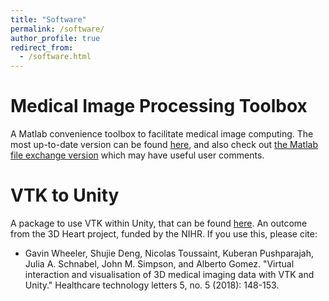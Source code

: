 ```yaml
---
title: "Software"
permalink: /software/
author_profile: true
redirect_from: 
  - /software.html
---
```


# Medical Image Processing Toolbox

A Matlab convenience toolbox to facilitate medical image computing. The most up-to-date version can be found [here](https://gitlab.com/compounding/matlab), and also check out [the Matlab file exchange version](https://www.mathworks.com/matlabcentral/fileexchange/41594-medical-image-processing-toolbox) which may have useful user comments.

# VTK to Unity

A package to use VTK within Unity, that can be found [here](https://gitlab.com/3dheart_public/vtktounity). An outcome from the 3D Heart project, funded by the NIHR. If you use this, please cite:

* Gavin Wheeler, Shujie Deng, Nicolas Toussaint, Kuberan Pushparajah, Julia A. Schnabel, John M. Simpson, and Alberto Gomez. "Virtual interaction and visualisation of 3D medical imaging data with VTK and Unity." Healthcare technology letters 5, no. 5 (2018): 148-153.



